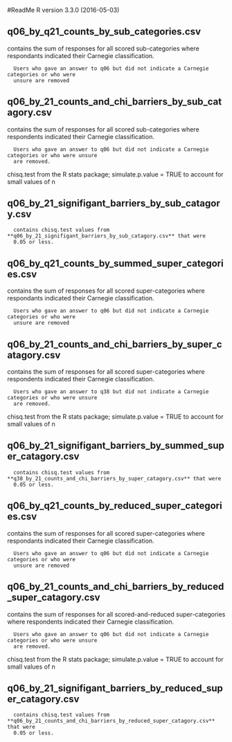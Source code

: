 #ReadMe
R version 3.3.0 (2016-05-03)

## q06_by_q21_counts_by_sub_categories.csv 
 contains the sum of responses 
      for all scored sub-categories where respondants indicated their Carnegie classification.
 
      Users who gave an answer to q06 but did not indicate a Carnegie categories or who were 
      unsure are removed

## q06_by_21_counts_and_chi_barriers_by_sub_catagory.csv 
 contains the sum of responses 
      for all scored sub-categories where respondents indicated their Carnegie classification. 
 
      Users who gave an answer to q06 but did not indicate a Carnegie categories or who were unsure 
      are removed. 
 chisq.test from the R stats package; simulate.p.value = TRUE to account for small
      values of n

## q06_by_21_signifigant_barriers_by_sub_catagory.csv
 
      contains chisq.test values from **q06_by_21_signifigant_barriers_by_sub_catagory.csv** that were 
      0.05 or less.

## q06_by_q21_counts_by_summed_super_categories.csv
 contains the sum of responses 
      for all scored super-categories where respondants indicated their Carnegie classification.
 
      Users who gave an answer to q06 but did not indicate a Carnegie categories or who were 
      unsure are removed

## q06_by_21_counts_and_chi_barriers_by_super_catagory.csv 
 contains the sum of responses 
      for all scored super-categories where respondents indicated their Carnegie classification. 
 
      Users who gave an answer to q38 but did not indicate a Carnegie categories or who were unsure 
      are removed. 
 chisq.test from the R stats package; simulate.p.value = TRUE to account for small
      values of n

## q06_by_21_signifigant_barriers_by_summed_super_catagory.csv
 
      contains chisq.test values from **q38_by_21_counts_and_chi_barriers_by_super_catagory.csv** that were 
      0.05 or less.

## q06_by_q21_counts_by_reduced_super_categories.csv
 contains the sum of responses 
      for all scored super-categories where respondants indicated their Carnegie classification.
 
      Users who gave an answer to q06 but did not indicate a Carnegie categories or who were 
      unsure are removed

## q06_by_21_counts_and_chi_barriers_by_reduced_super_catagory.csv 
 contains the sum of responses 
      for all scored-and-reduced super-categories where respondents indicated their Carnegie classification. 
 
      Users who gave an answer to q06 but did not indicate a Carnegie categories or who were unsure 
      are removed. 
 chisq.test from the R stats package; simulate.p.value = TRUE to account for small
      values of n

## q06_by_21_signifigant_barriers_by_reduced_super_catagory.csv
 
      contains chisq.test values from **q06_by_21_counts_and_chi_barriers_by_reduced_super_catagory.csv** that were 
      0.05 or less.
